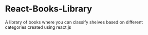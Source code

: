 # React-Books-Library
A library of books where you can classify shelves based on different categories created using react js

